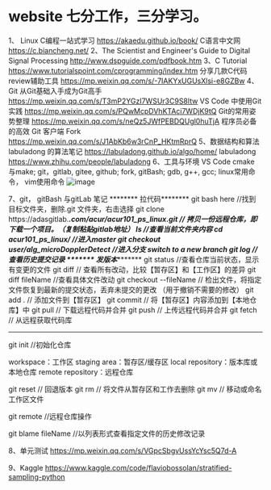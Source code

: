 # website 七分工作，三分学习。
1、
Linux C编程一站式学习 https://akaedu.github.io/book/
C语言中文网 https://c.biancheng.net/
2、The Scientist and Engineer's Guide to Digital Signal Processing http://www.dspguide.com/pdfbook.htm
3、C Tutorial https://www.tutorialspoint.com/cprogramming/index.htm
分享几款C代码review辅助工具 https://mp.weixin.qq.com/s/-7IAKYxUGUsXlsi-e8GZBw
4、Git 
从Git基础入手成为Git高手 https://mp.weixin.qq.com/s/T3mP2YGzI7WSUr3C9S8ltw
VS Code 中使用Git实践 https://mp.weixin.qq.com/s/PQwMcpDVhKTAci7WDjK9tQ
Git的常用姿势整理 https://mp.weixin.qq.com/s/neQz5JWfPEBDQUgl0huTjA
程序员必备的高效 Git 客户端 Fork https://mp.weixin.qq.com/s/J1AbKb6w3rCnP_HKtmRprQ
5、数据结构和算法
labuladong 的算法笔记 https://labuladong.github.io/algo/home/
labuladong https://www.zhihu.com/people/labuladong
6、工具与环境
VS Code
cmake 与make;
git，gitlab, gitee, github; fork, gitBash;
gdb, g++, gcc;
linux常用命令， vim使用命令
![image](https://github.com/yulinlinlynn/website/assets/94822885/459217fd-24ca-40a0-a541-67f8d41f5286)

7、git， gitBash 与gitLab 笔记
******** 拉代码********
git bash here //找到目标文件夹，删除.git 文件夹，右击选择
git clone https://adasgitlab.***.com/acur/acur101_ps_linux.git // 拷贝一份远程仓库，即下载一个项目。（复制粘贴gitlab地址）
ls //查看当前文件夹内容
cd acur101_ps_linux/    //进入master
git checkout user/alg_microDopplerDetect //进入分支 switch to a new branch
git log  // 查看历史提交记录
******* 发版本**********
git status //查看仓库当前状态，显示有变更的文件
git diff   // 查看所有改动，比较【暂存区】和【工作区】的差异
git diff fileName //查看具体文件改动
git checkout --fileName // 检出文件，将指定文件恢复到最新的提交状态，丢弃未提交的更改 （用于撤销不需要的修改）
git add  .    // 添加文件到【暂存区】
git commit  // 将【暂存区】内容添加到【本地仓库】中
git pull // 下载远程代码并合并
git push // 上传远程代码并合并
git fetch // 从远程获取代码库

***************  *************************
git init //初始化仓库

workspace：工作区
staging area：暂存区/缓存区
local repository：版本库或本地仓库
remote repository：远程仓库

git reset // 回退版本
git rm // 将文件从暂存区和工作去删除
git mv // 移动或命名工作区文件

git remote  //远程仓库操作

git blame  fileName  //以列表形式查看指定文件的历史修改记录

8、单元测试 https://mp.weixin.qq.com/s/VGpcSbgvUssYcYsc5Q7d-A

9、Kaggle https://www.kaggle.com/code/flaviobossolan/stratified-sampling-python

